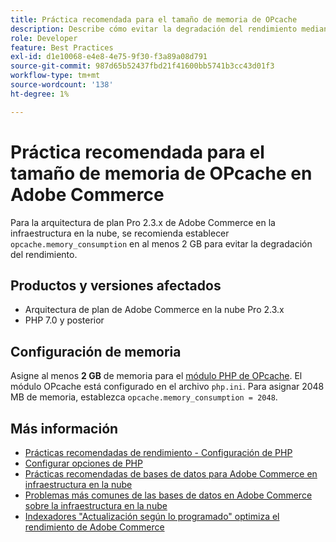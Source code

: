 ```yaml
---
title: Práctica recomendada para el tamaño de memoria de OPcache
description: Describe cómo evitar la degradación del rendimiento mediante la configuración específica del consumo de memoria OPcache en proyectos de Adobe Commerce.
role: Developer
feature: Best Practices
exl-id: d1e10068-e4e8-4e75-9f30-f3a89a08d791
source-git-commit: 987d65b52437fbd21f41600bb5741b3cc43d01f3
workflow-type: tm+mt
source-wordcount: '138'
ht-degree: 1%

---
```


# Práctica recomendada para el tamaño de memoria de OPcache en Adobe Commerce

Para la arquitectura de plan Pro 2.3.x de Adobe Commerce en la infraestructura en la nube, se recomienda establecer `opcache.memory_consumption` en al menos 2 GB para evitar la degradación del rendimiento.

## Productos y versiones afectados

* Arquitectura de plan de Adobe Commerce en la nube Pro 2.3.x
* PHP 7.0 y posterior

## Configuración de memoria

Asigne al menos **2 GB** de memoria para el [módulo PHP de OPcache](https://www.php.net/manual/en/book.opcache.php). El módulo OPcache está configurado en el archivo `php.ini`. Para asignar 2048 MB de memoria, establezca `opcache.memory_consumption = 2048`.

## Más información

* [Prácticas recomendadas de rendimiento - Configuración de PHP](../../../performance/software.md#php-settings)
* [Configurar opciones de PHP](https://experienceleague.adobe.com/en/docs/commerce-cloud-service/start/overview)
* [Prácticas recomendadas de bases de datos para Adobe Commerce en infraestructura en la nube](database-on-cloud.md)
* [Problemas más comunes de las bases de datos en Adobe Commerce sobre la infraestructura en la nube](../maintenance/resolve-database-performance-issues.md)
* [Indexadores &quot;Actualización según lo programado&quot; optimiza el rendimiento de Adobe Commerce](../maintenance/indexer-configuration.md)
